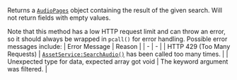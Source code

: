 Returns a [`AudioPages`](https://create.roblox.com/docs/reference/engine/classes/AudioPages) object containing the result of the given
search. Will not return fields with empty values.

Note that this method has a low HTTP request limit and can throw an error,
so it should always be wrapped in `pcall()` for error handling. Possible
error messages include:
| Error Message | Reason |
| - | - |
| HTTP 429 (Too Many Requests) | [`AssetService:SearchAudio()`](https://create.roblox.com/docs/reference/engine/classes/AssetService#SearchAudio) has been called too many times. |
| Unexpected type for data, expected array got void | The keyword argument was filtered. |